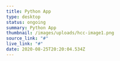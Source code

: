 ```yaml
---
title: Python App
type: desktop
status: ongoing
summary: Python App
thumbnail: /images/uploads/hcc-image1.png
source_link: "#"
live_link: "#"
date: 2020-08-25T20:20:04.534Z
---
```

